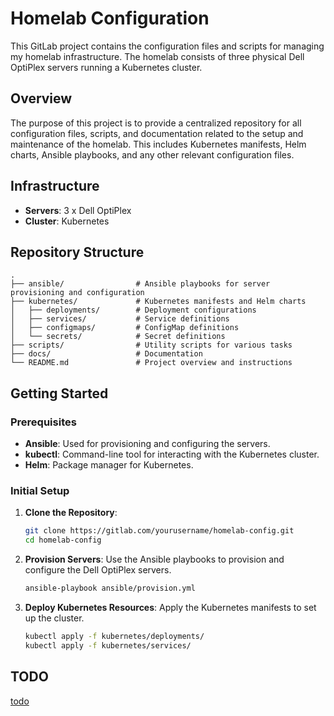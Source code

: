 # Homelab Configuration
This GitLab project contains the configuration files and scripts for managing my homelab infrastructure. The homelab consists of three physical Dell OptiPlex servers running a Kubernetes cluster.
## Overview
The purpose of this project is to provide a centralized repository for all configuration files, scripts, and documentation related to the setup and maintenance of the homelab. This includes Kubernetes manifests, Helm charts, Ansible playbooks, and any other relevant configuration files.
## Infrastructure
- **Servers**: 3 x Dell OptiPlex
- **Cluster**: Kubernetes
## Repository Structure
```
.
├── ansible/                # Ansible playbooks for server provisioning and configuration
├── kubernetes/             # Kubernetes manifests and Helm charts
│   ├── deployments/        # Deployment configurations
│   ├── services/           # Service definitions
│   ├── configmaps/         # ConfigMap definitions
│   └── secrets/            # Secret definitions
├── scripts/                # Utility scripts for various tasks
├── docs/                   # Documentation
└── README.md               # Project overview and instructions
```
## Getting Started
### Prerequisites
- **Ansible**: Used for provisioning and configuring the servers.
- **kubectl**: Command-line tool for interacting with the Kubernetes cluster.
- **Helm**: Package manager for Kubernetes.
### Initial Setup
1. **Clone the Repository**:
   ```sh
   git clone https://gitlab.com/yourusername/homelab-config.git
   cd homelab-config
   ```
2. **Provision Servers**:
   Use the Ansible playbooks to provision and configure the Dell OptiPlex servers.
   ```sh
   ansible-playbook ansible/provision.yml
   ```
3. **Deploy Kubernetes Resources**:
   Apply the Kubernetes manifests to set up the cluster.
   ```sh
   kubectl apply -f kubernetes/deployments/
   kubectl apply -f kubernetes/services/
   ```

## TODO

[todo](TODO.md)
